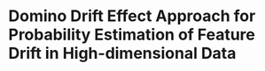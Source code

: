 # Domino Drift Effect Approach for Probability Estimation of Feature Drift in High-dimensional Data
